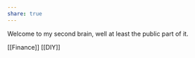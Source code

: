 ```yaml
---
share: true
---
```

Welcome to my second brain, well at least the public part of it.

[[Finance]]
[[DIY]]
